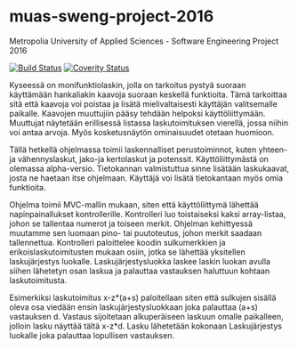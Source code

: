 # muas-sweng-project-2016
Metropolia University of Applied Sciences - Software Engineering Project 2016

[![Build Status](https://travis-ci.org/Diftraku/muas-sweng-project-2016.svg?branch=master)](https://travis-ci.org/Diftraku/muas-sweng-project-2016)
[![Coverity Status](https://scan.coverity.com/projects/10815/badge.svg)](https://scan.coverity.com/projects/diftraku-muas-sweng-project-2016)

Kyseessä on monifunktiolaskin, jolla on tarkoitus pystyä suoraan käyttämään hankaliakin kaavoja suoraan keskellä funktioita. Tämä tarkoittaa sitä että kaavoja voi poistaa ja lisätä mielivaltaisesti käyttäjän valitsemalle paikalle. Kaavojen muuttujiin pääsy tehdään helpoksi käyttöliittymään. Muuttujat näytetään erillisessä listassa laskutoimituksen vierellä, jossa niihin voi antaa arvoja. Myös kosketusnäytön ominaisuudet otetaan huomioon.

Tällä hetkellä ohjelmassa toimii laskennalliset perustoiminnot, kuten yhteen-ja vähennyslaskut, jako-ja kertolaskut ja potenssit. Käyttöliittymästä on olemassa alpha-versio. Tietokannan valmistuttua sinne lisätään laskukaavat, josta ne haetaan itse ohjelmaan. Käyttäjä voi lisätä tietokantaan myös omia funktioita.

	

Ohjelma toimii MVC-mallin mukaan, siten että käyttöliittymä lähettää napinpainallukset kontrollerille. Kontrolleri luo toistaiseksi kaksi array-listaa, johon se tallentaa numerot ja toiseen merkit. Ohjelman kehittyessä muutamme sen luomaan pino- tai puutoteutus, johon merkit saadaan tallennettua. Kontrolleri paloittelee koodin sulkumerkkien ja erikoislaskutoimitusten mukaan osiin, jotka se lähettää yksitellen laskujärjestys luokalle. Laskujärjestysluokka laskee laskin luokan avulla siihen lähetetyn osan laskua ja palauttaa vastauksen haluttuun kohtaan laskutoimitusta. 

Esimerkiksi laskutoimitus x-z*(a+s) paloitellaan siten että sulkujen sisällä oleva osa viedään ensin laskujärjestysluokkaan joka palauttaa (a+s) vastauksen d. Vastaus sijoitetaan alkuperäiseen laskuun omalle paikalleen, jolloin lasku näyttää tältä x-z*d. Lasku lähetetään kokonaan Laskujärjestys luokalle joka palauttaa lopullisen vastauksen.
